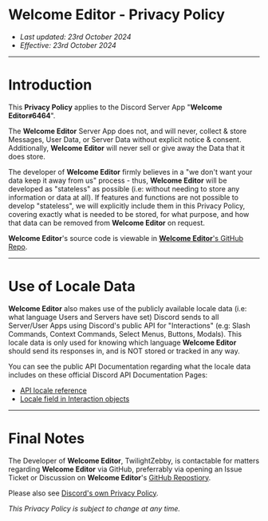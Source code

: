# Welcome Editor - Privacy Policy
- *Last updated: 23rd October 2024*
- *Effective: 23rd October 2024*

---

# Introduction
This **Privacy Policy** applies to the Discord Server App "**Welcome Editor`#`6464**".

The **Welcome Editor** Server App does not, and will never, collect & store Messages, User Data, or Server Data without explicit notice & consent. Additionally, **Welcome Editor** will never sell or give away the Data that it does store.

The developer of **Welcome Editor** firmly believes in a "we don't want your data keep it away from us" process - thus, **Welcome Editor** will be developed as "stateless" as possible (i.e: without needing to store any information or data at all). If features and functions are not possible to develop "stateless", we will explicitly include them in this Privacy Policy, covering exactly what is needed to be stored, for what purpose, and how that data can be removed from **Welcome Editor** on request.

**Welcome Editor**'s source code is viewable in [**Welcome Editor**'s GitHub Repo](https://github.com/TwilightZebby/WelcomeEditor).

---

# Use of Locale Data
**Welcome Editor** also makes use of the publicly available locale data (i.e: what language Users and Servers have set) Discord sends to all Server/User Apps using Discord's public API for "Interactions" (e.g: Slash Commands, Context Commands, Select Menus, Buttons, Modals). This locale data is only used for knowing which language **Welcome Editor** should send its responses in, and is NOT stored or tracked in any way.

You can see the public API Documentation regarding what the locale data includes on these official Discord API Documentation Pages:
- [API locale reference](https://discord.com/developers/docs/reference#locales)
- [Locale field in Interaction objects](https://discord.com/developers/docs/interactions/receiving-and-responding#interaction-object)

---

# Final Notes

The Developer of **Welcome Editor**, TwilightZebby, is contactable for matters regarding **Welcome Editor** via GitHub, preferrably via opening an Issue Ticket or Discussion on **Welcome Editor**'s [GitHub Repostiory](https://github.com/TwilightZebby/WelcomeEditor).

Please also see [Discord's own Privacy Policy](https://discord.com/privacy).

*This Privacy Policy is subject to change at any time.*
